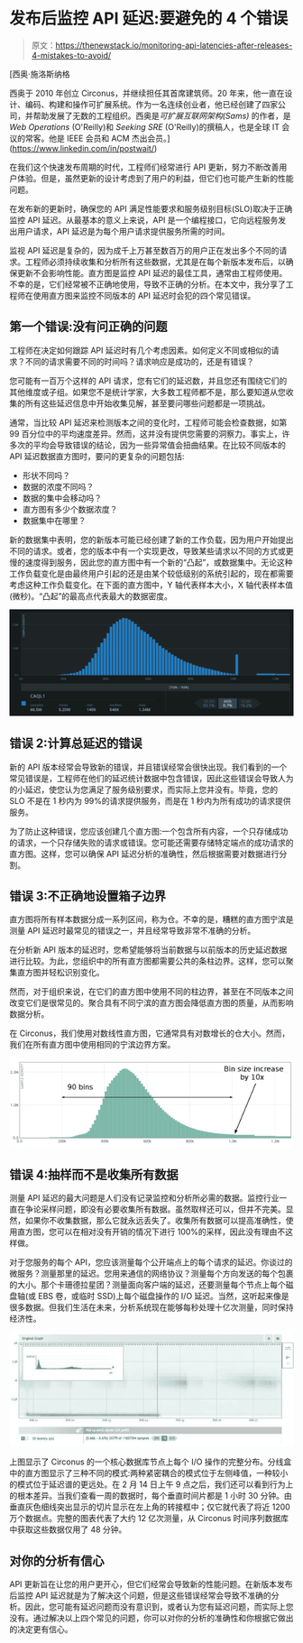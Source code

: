 # 发布后监控 API 延迟:要避免的 4 个错误

> 原文：<https://thenewstack.io/monitoring-api-latencies-after-releases-4-mistakes-to-avoid/>

[](https://www.linkedin.com/in/postwait/)

 [西奥·施洛斯纳格

西奥于 2010 年创立 Circonus，并继续担任其首席建筑师。20 年来，他一直在设计、编码、构建和操作可扩展系统。作为一名连续创业者，他已经创建了四家公司，并帮助发展了无数的工程组织。西奥是*可扩展互联网架构(Sams)* 的作者，是 *Web Operations* (O'Reilly)和 *Seeking SRE* (O'Reilly)的撰稿人，也是全球 IT 会议的常客。他是 IEEE 会员和 ACM 杰出会员。](https://www.linkedin.com/in/postwait/) [](https://www.linkedin.com/in/postwait/)

在我们这个快速发布周期的时代，工程师们经常进行 API 更新，努力不断改善用户体验。但是，虽然更新的设计考虑到了用户的利益，但它们也可能产生新的性能问题。

在发布新的更新时，确保您的 API 满足性能要求和服务级别目标(SLO)取决于正确监控 API 延迟。从最基本的意义上来说，API 是一个编程接口，它向远程服务发出用户请求，API 延迟是为每个用户请求提供服务所需的时间。

监视 API 延迟是复杂的，因为成千上万甚至数百万的用户正在发出多个不同的请求。工程师必须持续收集和分析所有这些数据，尤其是在每个新版本发布后，以确保更新不会影响性能。直方图是监控 API 延迟的最佳工具，通常由工程师使用。不幸的是，它们经常被不正确地使用，导致不正确的分析。在本文中，我分享了工程师在使用直方图来监控不同版本的 API 延迟时会犯的四个常见错误。

## 第一个错误:没有问正确的问题

工程师在决定如何跟踪 API 延迟时有几个考虑因素。如何定义不同或相似的请求？不同的请求需要不同的时间吗？请求响应是成功的，还是有错误？

您可能有一百万个这样的 API 请求，您有它们的延迟数，并且您还有围绕它们的其他维度或子组。如果您不是统计学家，大多数工程师都不是，那么要知道从您收集的所有这些延迟信息中开始收集见解，甚至要问哪些问题都是一项挑战。

通常，当比较 API 延迟来检测版本之间的变化时，工程师可能会检查数据，如第 99 百分位中的平均速度差异。然而，这并没有提供您需要的洞察力。事实上，许多次的平均会导致错误的结论，因为一些异常值会扭曲结果。在比较不同版本的 API 延迟数据直方图时，要问的更复杂的问题包括:

*   形状不同吗？
*   数据的浓度不同吗？
*   数据的集中会移动吗？
*   直方图有多少个数据浓度？
*   数据集中在哪里？

新的数据集中表明，您的新版本可能已经创建了新的工作负载，因为用户开始提出不同的请求。或者，您的版本中有一个实现更改，导致某些请求以不同的方式或更慢的速度得到服务，因此您的直方图中有一个新的“凸起”，或数据集中。无论这种工作负载变化是由最终用户引起的还是由某个较低级别的系统引起的，现在都需要考虑这种工作负载变化。在下面的直方图中，Y 轴代表样本大小，X 轴代表样本值(微秒)。“凸起”的最高点代表最大的数据密度。

[![](img/4d9b2891a2bdb3b570cc0fc57a41aebd.png)](https://cdn.thenewstack.io/media/2021/07/8ea7d7fb-image2.png)

## **错误 2:计算总延迟的错误**

新的 API 版本经常会导致新的错误，并且错误经常会很快出现。我们看到的一个常见错误是，工程师在他们的延迟统计数据中包含错误，因此这些错误会导致人为的小延迟，使您认为您满足了服务级别要求，而实际上您并没有。毕竟，您的 SLO 不是在 1 秒内为 99%的请求提供服务，而是在 1 秒内为所有成功的请求提供服务。

为了防止这种错误，您应该创建几个直方图:一个包含所有内容，一个只存储成功的请求，一个只存储失败的请求或错误。您可能还需要存储特定端点的成功请求的直方图。这样，您可以确保 API 延迟分析的准确性，然后根据需要对数据进行分割。

## **错误 3:不正确地设置箱子边界**

直方图将所有样本数据分成一系列区间，称为仓。不幸的是，糟糕的直方图宁滨是测量 API 延迟时最常见的错误之一，并且经常导致非常不准确的分析。

在分析新 API 版本的延迟时，您希望能够将当前数据与以前版本的历史延迟数据进行比较。为此，您组织中的所有直方图都需要公共的条柱边界。这样，您可以聚集直方图并轻松识别变化。

然而，对于组织来说，在它们的直方图中使用不同的柱边界，甚至在不同版本之间改变它们是很常见的。聚合具有不同宁滨的直方图会降低直方图的质量，从而影响数据分析。

在 Circonus，我们使用对数线性直方图，它通常具有对数增长的仓大小。然而，我们在所有直方图中使用相同的宁滨边界方案。

[![](img/13fb16e8716264c89b54c506b405a0b8.png)](https://cdn.thenewstack.io/media/2021/07/24bbfc69-image1.png)

## **错误 4:抽样而不是收集所有数据**

测量 API 延迟的最大问题是人们没有记录监控和分析所必需的数据。监控行业一直在争论采样问题，即没有必要收集所有数据。虽然取样还可以，但并不完美。显然，如果你不收集数据，那么它就永远丢失了。收集所有数据可以提高准确性，使用直方图，您可以在相对没有开销的情况下进行 100%的采样，因此没有理由不这样做。

对于您服务的每个 API，您应该测量每个公开端点上的每个请求的延迟。你谈过的微服务？测量那里的延迟。您用来通信的网络协议？测量每个方向发送的每个包裹的大小。那个卡珊德拉星团？测量面向客户端的延迟，还要测量每个节点上每个磁盘轴(或 EBS 卷，或临时 SSD)上每个磁盘操作的 I/O 延迟。当然，这听起来像是很多数据。但我们生活在未来，分析系统现在能够每秒处理十亿次测量，同时保持经济性。

[![](img/cad1a2a55b1e0ebea1728d0b79b69dd1.png)](https://cdn.thenewstack.io/media/2021/07/4e31911e-image3.png)

上图显示了 Circonus 的一个核心数据库节点上每个 I/O 操作的完整分布。分线盒中的直方图显示了三种不同的模式:两种紧密耦合的模式位于左侧峰值，一种较小的模式位于延迟谱的更远处。在 2 月 14 日上午 9 点之后，我们还可以看到行为上的根本差异。当我们查看一周的数据时，每个垂直时间片都是 1 小时 30 分钟。由垂直灰色细线突出显示的切片显示在左上角的转接框中；仅它就代表了将近 1200 万个数据点。完整的图表代表了大约 12 亿次测量，从 Circonus 时间序列数据库中获取这些数据仅用了 48 分钟。

## **对你的分析有信心**

API 更新旨在让您的用户更开心，但它们经常会导致新的性能问题。在新版本发布后监控 API 延迟就是为了解决这个问题，但是这些错误经常会导致不准确的分析。因此，您可能有延迟问题而没有意识到，或者认为您有延迟问题，而实际上您没有。通过解决以上四个常见的问题，你可以对你的分析的准确性和你根据它做出的决定更有信心。

<svg xmlns:xlink="http://www.w3.org/1999/xlink" viewBox="0 0 68 31" version="1.1"><title>Group</title> <desc>Created with Sketch.</desc></svg>